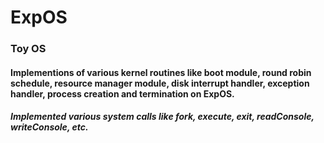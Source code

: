 # ExpOS
### Toy OS
#### Implementions of various kernel routines like boot module, round robin schedule, resource manager module, disk interrupt handler, exception handler, process creation and termination on ExpOS.
##### Implemented various system calls like fork, execute, exit, readConsole, writeConsole, etc.
